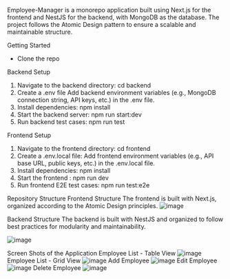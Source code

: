 Employee-Manager is a monorepo application built using Next.js for the frontend and NestJS for the backend, with MongoDB as the database. The project follows the Atomic Design pattern to ensure a scalable and maintainable structure.

Getting Started
* Clone the repo

Backend Setup
1. Navigate to the backend directory:
   cd backend
2. Create a .env file
  Add backend environment variables (e.g., MongoDB connection string, API keys, etc.) in the .env file.
3. Install dependencies:
  npm install
4. Start the backend server:
  npm run start:dev
5. Run backend test cases:
  npm run test

Frontend Setup

1. Navigate to the frontend directory:
  cd frontend
2. Create a .env.local file:
  Add frontend environment variables (e.g., API base URL, public keys, etc.) in the .env.local file.
3. Install dependencies:
 npm install
4. Start the frontend :
 npm run dev
5. Run frontend E2E test cases:
 npm run test:e2e

Repository Structure
Frontend Structure
The frontend is built with Next.js, organized according to the Atomic Design principles.
![image](https://github.com/user-attachments/assets/fafae7e0-d659-48d8-8c64-33f9968794fe)

Backend Structure
The backend is built with NestJS and organized to follow best practices for modularity and maintainability.

![image](https://github.com/user-attachments/assets/54e0f049-7fb6-4002-a21b-3527b8bf6275)

Screen Shots of the Application
Employee List - Table View
![image](https://github.com/user-attachments/assets/163513fd-8721-4aea-aad9-b0304af1e04b)
Employee List - Grid View
![image](https://github.com/user-attachments/assets/ed9337f8-1176-400d-84a8-72eb2108ab69)
Add Employee 
![image](https://github.com/user-attachments/assets/c968cb75-5fec-44d3-9d69-8725f8c24646)
Edit Employee
![image](https://github.com/user-attachments/assets/76f3ac81-bc24-4c99-9c33-e6ce7e53d9d7)
Delete Employee
![image](https://github.com/user-attachments/assets/1cd73ebd-4a2e-4318-9df3-3f909e71babe)




